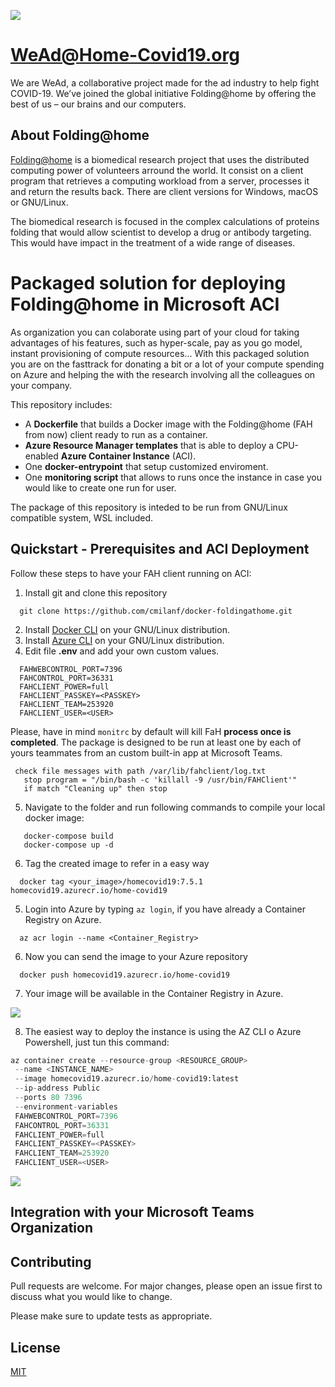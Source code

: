 ![](https://www.home-covid19.org/android-chrome-192x192.png)

# WeAd@Home-Covid19.org

We are WeAd, a collaborative project made for the ad industry to help fight COVID-19.
We’ve joined the global initiative Folding@home by offering the best of us – our brains and our computers.

##  About Folding@home 

[Folding@home](https://foldingathome.org/) is a biomedical research project that uses the distributed computing power of volunteers arround the world. It consist on a client program that retrieves a computing workload from a server, processes it and return the results back. There are client versions for Windows, macOS or GNU/Linux.

The biomedical research is focused in the complex calculations of proteins folding that would allow scientist to develop a drug or antibody targeting. This would have impact in the treatment of a wide range of diseases.


# Packaged solution for deploying Folding@home in Microsoft ACI

As organization you can colaborate using part of your cloud for taking advantages of his features, such as hyper-scale, pay as you go model, instant provisioning of compute resources... With this packaged solution you are on the fasttrack for donating a bit or a lot of your compute spending on Azure and helping the with the research involving all the colleagues on your company.

This repository includes:

* A **Dockerfile** that builds a Docker image with the Folding@home (FAH from now) client ready to run as a container.
* **Azure Resource Manager templates** that is able to deploy a CPU-enabled **Azure Container Instance** (ACI). 
* One **docker-entrypoint** that setup customized enviroment.
* One **monitoring script** that allows to runs once the instance in case you would like to create one run for user.

The package of this repository is inteded to be run from GNU/Linux compatible system, WSL included.

## Quickstart - Prerequisites and ACI Deployment

Follow these steps to have your FAH client running on ACI:

  1. Install git and clone this repository
  ```
    git clone https://github.com/cmilanf/docker-foldingathome.git
  ```
  2. Install [Docker CLI](https://docs.docker.com/engine/reference/commandline/cli/) on your GNU/Linux distribution.
  3. Install [Azure CLI](https://docs.microsoft.com/en-us/cli/azure/install-azure-cli) on your GNU/Linux distribution.
  4. Edit file **.env** and add your own custom values. 
  ```
    FAHWEBCONTROL_PORT=7396
    FAHCONTROL_PORT=36331
    FAHCLIENT_POWER=full
    FAHCLIENT_PASSKEY=<PASSKEY>
    FAHCLIENT_TEAM=253920
    FAHCLIENT_USER=<USER>
  ```
  Please, have in mind `monitrc` by default will kill FaH **process once is completed**. 
  The package is designed to be run at least one by each of yours teammates from an custom built-in app at Microsoft Teams.
   
  ```
   check file messages with path /var/lib/fahclient/log.txt
     stop program = "/bin/bash -c 'killall -9 /usr/bin/FAHClient'"
     if match "Cleaning up" then stop
   ```
  
  5. Navigate to the folder and run following commands to compile your local docker image:
   ```
      docker-compose build
      docker-compose up -d
   ```
  6. Tag the created image to refer in a easy way
  ```
    docker tag <your_image>/homecovid19:7.5.1 homecovid19.azurecr.io/home-covid19
  ```
  5. Login into Azure by typing `az login`, if you have already a Container Registry on Azure.
  ```
    az acr login --name <Container_Registry>
   ```
  6. Now you can send the image to your Azure repository 
  ```
    docker push homecovid19.azurecr.io/home-covid19
  ```
  7. Your image will be available in the Container Registry in Azure.
  
  ![](https://www.home-covid19.org/github/ms-aci-repo.png)
  
  8. The easiest way to deploy the instance is using the AZ CLI o Azure Powershell, just tun this command:
   ```python
   az container create --resource-group <RESOURCE_GROUP>
    --name <INSTANCE_NAME> 
    --image homecovid19.azurecr.io/home-covid19:latest 
    --ip-address Public 
    --ports 80 7396 
    --environment-variables 
    FAHWEBCONTROL_PORT=7396 
    FAHCONTROL_PORT=36331 
    FAHCLIENT_POWER=full 
    FAHCLIENT_PASSKEY=<PASSKEY> 
    FAHCLIENT_TEAM=253920 
    FAHCLIENT_USER=<USER>
   ```
![](https://www.home-covid19.org/github/aci-powershell.png)
   

## Integration with your Microsoft Teams Organization


## Contributing
Pull requests are welcome. For major changes, please open an issue first to discuss what you would like to change.

Please make sure to update tests as appropriate.

## License
[MIT](https://choosealicense.com/licenses/mit/)